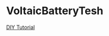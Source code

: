 # VoltaicBatteryTesh
[DIY Tutorial](https://www.voltaicsystems.com/blog/voltage-current-data-logger/)

